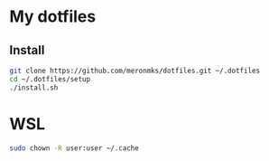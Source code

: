 # My dotfiles

## Install
```bash
git clone https://github.com/meronmks/dotfiles.git ~/.dotfiles
cd ~/.dotfiles/setup
./install.sh
```


# WSL
```bash
sudo chown -R user:user ~/.cache
```
